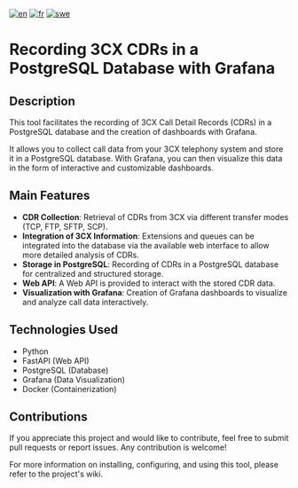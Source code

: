 
[![en](https://img.shields.io/badge/lang-en-red.svg)](https://github.com/dorel14/3CX-Cdr-Tcp-Server/blob/master/README.md)
[![fr](https://img.shields.io/badge/lang-fr-green.svg)](https://github.com/dorel14/3CX-Cdr-Tcp-Server/blob/master/README.fr.md)
[![swe](https://img.shields.io/badge/lang-swe-blue.svg)](https://github.com/dorel14/3CX-Cdr-Tcp-Server/blob/master/README.swe.md)

# Recording 3CX CDRs in a PostgreSQL Database with Grafana

## Description

This tool facilitates the recording of 3CX Call Detail Records (CDRs) in a PostgreSQL database and the creation of dashboards with Grafana.

It allows you to collect call data from your 3CX telephony system and store it in a PostgreSQL database. With Grafana, you can then visualize this data in the form of interactive and customizable dashboards.

## Main Features

- **CDR Collection**: Retrieval of CDRs from 3CX via different transfer modes (TCP, FTP, SFTP, SCP).
- **Integration of 3CX Information**: Extensions and queues can be integrated into the database via the available web interface to allow more detailed analysis of CDRs.
- **Storage in PostgreSQL**: Recording of CDRs in a PostgreSQL database for centralized and structured storage.
- **Web API**: A Web API is provided to interact with the stored CDR data.
- **Visualization with Grafana**: Creation of Grafana dashboards to visualize and analyze call data interactively.

## Technologies Used

- Python
- FastAPI (Web API)
- PostgreSQL (Database)
- Grafana (Data Visualization)
- Docker (Containerization)

## Contributions

If you appreciate this project and would like to contribute, feel free to submit pull requests or report issues. Any contribution is welcome!

For more information on installing, configuring, and using this tool, please refer to the project's wiki.



